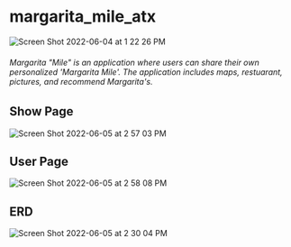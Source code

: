 # margarita_mile_atx
![Screen Shot 2022-06-04 at 1 22 26 PM](https://user-images.githubusercontent.com/101522627/172067359-8c21da00-87ce-4711-b09e-b7a88bbecee3.png)
###### Margarita "Mile" is an application where users can share their own personalized 'Margarita Mile'. The application includes maps, restuarant, pictures, and recommend Margarita's.




## Show Page
![Screen Shot 2022-06-05 at 2 57 03 PM](https://user-images.githubusercontent.com/101522627/172068280-46e378c8-61b9-4669-9394-a5c38bcd32cf.png)


## User Page

![Screen Shot 2022-06-05 at 2 58 08 PM](https://user-images.githubusercontent.com/101522627/172068292-5dd72974-3a12-4c9d-afcc-71a4a407d0b1.png)




## ERD
![Screen Shot 2022-06-05 at 2 30 04 PM](https://user-images.githubusercontent.com/101522627/172067915-3e81094c-6079-46b3-98eb-b6a4e40f0180.png)
